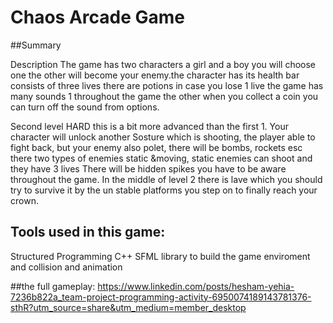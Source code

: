 # Chaos Arcade Game
##Summary

Description
The game has two characters a girl and a boy you will choose one the other will become your enemy.the character has its health bar consists of three lives there are potions in case you lose 1 live the game has many sounds 1 throughout the game the other when you collect a coin you can turn off the sound from options.

Second level HARD this is a bit more advanced than the first 1. Your character will unlock another Sosture which is shooting, the player able to fight back, but your enemy also polet, there will be bombs, rockets esc there two types of enemies static &moving, static enemies can shoot and they have 3 lives There will be hidden spikes you have to be aware throughout the game. In the middle of level 2 there is lave which you should try to survive it by the un stable platforms you step on to finally reach your crown.
## Tools used in this game:
Structured Programming C++
SFML library to build the game enviroment and collision and animation

##the full gameplay:
https://www.linkedin.com/posts/hesham-yehia-7236b822a_team-project-programming-activity-6950074189143781376-sthR?utm_source=share&utm_medium=member_desktop



